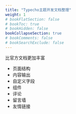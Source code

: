 ```yaml
---
title: "Typecho主题开发文档整理"
weight: 1
# bookFlatSection: false
# bookToc: true
# bookHidden: false
bookCollapseSection: true
# bookComments: false
# bookSearchExclude: false
---
```


比官方文档更加丰富

 - 页面结构
 - 内容输出
 - 自定义字段
 - 组件
 - 评论
 - 留言墙
 - 友情链接
